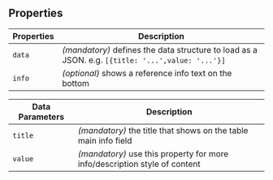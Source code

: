 ## Properties

| Properties | Description                                                                                      |
| ---------- | ------------------------------------------------------------------------------------------------ |
| `data`     | _(mandatory)_ defines the data structure to load as a JSON. e.g. `[{title: '...',value: '...'}]` |
| `info`     | _(optional)_ shows a reference info text on the bottom                                           |

| Data Parameters | Description                                                                |
| --------------- | -------------------------------------------------------------------------- |
| `title`         | _(mandatory)_ the title that shows on the table main info field            |
| `value`         | _(mandatory)_ use this property for more info/description style of content |
